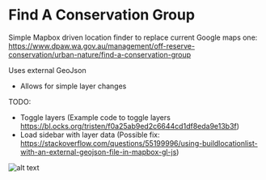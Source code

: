 # Find A Conservation Group
Simple Mapbox driven location finder to replace current Google maps one:
https://www.dpaw.wa.gov.au/management/off-reserve-conservation/urban-nature/find-a-conservation-group

Uses external GeoJson
- Allows for simple layer changes

TODO:
- Toggle layers (Example code to toggle layers https://bl.ocks.org/tristen/f0a25ab9ed2c6644cd1df8eda9e13b3f)
- Load sidebar with layer data (Possible fix: https://stackoverflow.com/questions/55199996/using-buildlocationlist-with-an-external-geojson-file-in-mapbox-gl-js)

![alt text](https://github.com/parkswildlifewa/find-a-conservation-group/blob/master/friends.png)
